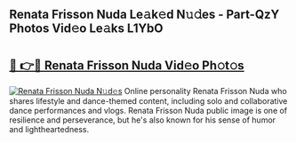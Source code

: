 ## Renata Frisson Nuda Le𝚊k𝚎d N𝚞𝚍es - Part-QzY Photos Vid𝚎o Le𝚊ks L1YbO

# <h2><a href="http://fbfiqt.evod.top/?m=Renata+Frisson+Nuda">🔗 👉🔴 Renata Frisson Nuda Vid𝚎o Ph𝚘t𝚘s</a></h2>

[![Renata Frisson Nuda N𝚞d𝚎s](https://i.imgur.com/8V9OHl7.gif)](http://fbfiqt.evod.top/?m=Renata+Frisson+Nuda)
Online personality Renata Frisson Nuda who shares lifestyle and dance-themed content, including solo and collaborative dance performances and vlogs. Renata Frisson Nuda public image is one of resilience and perseverance, but he's also known for his sense of humor and lightheartedness. 
